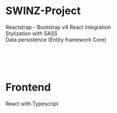 # SWINZ-Project

Reactstrap - Bootstrap v4 React integration </br>
Stylization with SASS </br>
Data persistence (Entity framework Core) </br>

</br>
</br>
</br>

<h1>Frontend</h1>

React with Typescript

